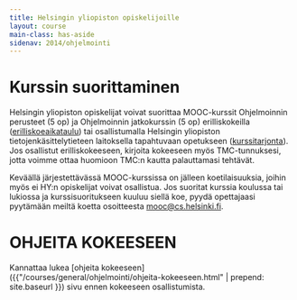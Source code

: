 ```yaml
---
title: Helsingin yliopiston opiskelijoille
layout: course
main-class: has-aside
sidenav: 2014/ohjelmointi
---
```

# Kurssin suorittaminen

Helsingin yliopiston opiskelijat voivat suorittaa MOOC-kurssit Ohjelmoinnin perusteet (5 op) ja Ohjelmoinnin jatkokurssin (5 op) erilliskokeilla ([erilliskoeaikataulu](http://www.cs.helsinki.fi/exams)) tai osallistumalla Helsingin yliopiston tietojenkäsittelytieteen laitoksella tapahtuvaan opetukseen ([kurssitarjonta](http://www.cs.helsinki.fi/courses)). Jos osallistut erilliskokeeseen, kirjoita kokeeseen myös TMC-tunnuksesi, jotta voimme ottaa huomioon TMC:n kautta palauttamasi tehtävät.

Keväällä järjestettävässä MOOC-kurssissa on jälleen koetilaisuuksia, joihin myös ei HY:n opiskelijat voivat osallistua. Jos suoritat kurssia koulussa tai lukiossa ja kurssisuoritukseen kuuluu siellä koe, pyydä opettajaasi pyytämään meiltä koetta osoitteesta [mooc@cs.helsinki.fi](mailto:mooc@cs.helsinki.fi?subject=MOOC-koe).

# OHJEITA KOKEESEEN

Kannattaa lukea [ohjeita kokeeseen]({{"/courses/general/ohjelmointi/ohjeita-kokeeseen.html" | prepend: site.baseurl }}) sivu ennen kokeeseen osallistumista.